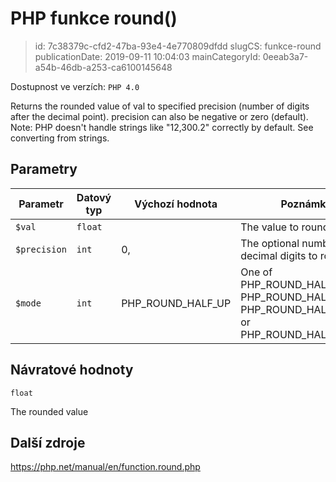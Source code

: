 PHP funkce round()
================================

> id: 7c38379c-cfd2-47ba-93e4-4e770809dfdd
> slugCS: funkce-round
> publicationDate: 2019-09-11 10:04:03
> mainCategoryId: 0eeab3a7-a54b-46db-a253-ca6100145648

Dostupnost ve verzích: `PHP 4.0`

Returns the rounded value of val to specified precision (number of digits after the decimal point).
precision can also be negative or zero (default).
Note: PHP doesn't handle strings like "12,300.2" correctly by default. See converting from strings.


Parametry
--------------

| Parametr | Datový typ | Výchozí hodnota | Poznámka |
|-----|-----|-----|-----|
| `$val` | `float` |  | The value to round |
| `$precision` | `int` | 0, | The optional number of decimal digits to round to. |
| `$mode` | `int` | PHP_ROUND_HALF_UP | One of PHP_ROUND_HALF_UP, PHP_ROUND_HALF_DOWN, PHP_ROUND_HALF_EVEN, or PHP_ROUND_HALF_ODD. |


Návratové hodnoty
----------------

`float`

The rounded value

Další zdroje
------------

https://php.net/manual/en/function.round.php
